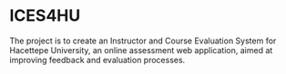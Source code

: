 # ICES4HU
  The project is to create an Instructor and Course Evaluation System for Hacettepe University, an online assessment web application, aimed at improving feedback and evaluation processes.
